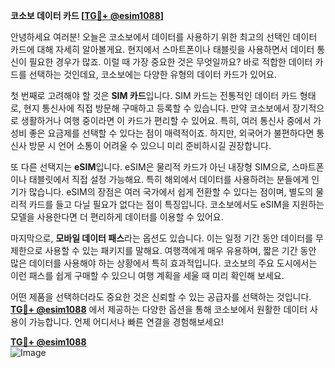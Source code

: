 **코소보 데이터 카드 [[TG💪+ @esim1088](https://t.me/s/esim1088)]**

안녕하세요 여러분! 오늘은 코소보에서 데이터를 사용하기 위한 최고의 선택인 데이터 카드에 대해 자세히 알아볼게요. 현지에서 스마트폰이나 태블릿을 사용하면서 데이터 통신이 필요한 경우가 많죠. 이럴 때 가장 중요한 것은 무엇일까요? 바로 적합한 데이터 카드를 선택하는 것인데요, 코소보에는 다양한 유형의 데이터 카드가 있어요.

첫 번째로 고려해야 할 것은 **SIM 카드**입니다. SIM 카드는 전통적인 데이터 카드 형태로, 현지 통신사에 직접 방문해 구매하고 등록할 수 있습니다. 만약 코소보에서 장기적으로 생활하거나 여행 중이라면 이 카드가 편리할 수 있어요. 특히, 여러 통신사 중에서 가성비 좋은 요금제를 선택할 수 있다는 점이 매력적이죠. 하지만, 외국어가 불편하다면 통신사 방문 시 언어 소통이 어려울 수 있으니 미리 준비하시길 권장합니다.

또 다른 선택지는 **eSIM**입니다. eSIM은 물리적 카드가 아닌 내장형 SIM으로, 스마트폰이나 태블릿에서 직접 설정 가능해요. 특히 해외에서 데이터를 사용하려는 분들에게 인기가 많습니다. eSIM의 장점은 여러 국가에서 쉽게 전환할 수 있다는 점이며, 별도의 물리적 카드를 들고 다닐 필요가 없다는 점이 특징입니다. 코소보에서도 eSIM을 지원하는 모델을 사용한다면 더 편리하게 데이터를 이용할 수 있어요.

마지막으로, **모바일 데이터 패스**라는 옵션도 있습니다. 이는 일정 기간 동안 데이터를 무제한으로 사용할 수 있는 패키지를 말해요. 여행객에게 매우 유용하며, 짧은 기간 동안 많은 데이터를 사용해야 하는 상황에서 특히 효과적입니다. 코소보의 주요 도시에서는 이런 패스를 쉽게 구매할 수 있으니 여행 계획을 세울 때 미리 확인해 보세요.

어떤 제품을 선택하더라도 중요한 것은 신뢰할 수 있는 공급자를 선택하는 것입니다. **[TG💪+ @esim1088](https://t.me/s/esim1088)** 에서 제공하는 다양한 옵션을 통해 코소보에서 원활한 데이터 사용이 가능합니다. 언제 어디서나 빠른 연결을 경험해보세요!

**[TG💪+ @esim1088](https://t.me/s/esim1088)**  
![Image](https://i.postimg.cc/Y0z9fWf4/image.png)